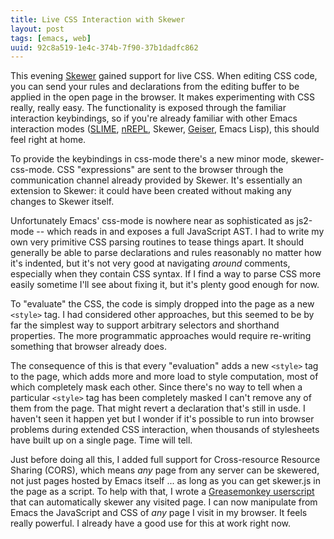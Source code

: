 ```yaml
---
title: Live CSS Interaction with Skewer
layout: post
tags: [emacs, web]
uuid: 92c8a519-1e4c-374b-7f90-37b1dadfc862
---
```


This evening [Skewer](/blog/2012/10/31/) gained support for live CSS.
When editing CSS code, you can send your rules and declarations from
the editing buffer to be applied in the open page in the browser. It
makes experimenting with CSS really, really easy. The functionality is
exposed through the familiar interaction keybindings, so if you're
already familiar with other Emacs interaction modes
([SLIME](/blog/2010/01/15/), [nREPL](/blog/2013/01/07/), Skewer,
[Geiser][geiser], Emacs Lisp), this should feel right at home.

To provide the keybindings in css-mode there's a new minor mode,
skewer-css-mode. CSS "expressions" are sent to the browser through the
communication channel already provided by Skewer. It's essentially an
extension to Skewer: it could have been created without making any
changes to Skewer itself.

Unfortunately Emacs' css-mode is nowhere near as sophisticated as
js2-mode -- which reads in and exposes a full JavaScript AST. I had to
write my own very primitive CSS parsing routines to tease things
apart. It should generally be able to parse declarations and rules
reasonably no matter how it's indented, but it's not very good at
navigating *around* comments, especially when they contain CSS
syntax. If I find a way to parse CSS more easily sometime I'll see
about fixing it, but it's plenty good enough for now.

To "evaluate" the CSS, the code is simply dropped into the page as a
new `<style>` tag. I had considered other approaches, but this seemed
to be by far the simplest way to support arbitrary selectors and
shorthand properties. The more programmatic approaches would require
re-writing something that browser already does.

The consequence of this is that every "evaluation" adds a new
`<style>` tag to the page, which adds more and more load to style
computation, most of which completely mask each other. Since there's
no way to tell when a particular `<style>` tag has been completely
masked I can't remove any of them from the page. That might revert a
declaration that's still in usde. I haven't seen it happen yet but I
wonder if it's possible to run into browser problems during extended
CSS interaction, when thousands of stylesheets have built up on a
single page. Time will tell.

Just before doing all this, I added full support for Cross-resource
Resource Sharing (CORS), which means *any* page from any server can be
skewered, not just pages hosted by Emacs itself ... as long as you can
get skewer.js in the page as a script. To help with that, I wrote a
[Greasemonkey userscript][gm] that can automatically skewer any
visited page. I can now manipulate from Emacs the JavaScript and CSS
of *any* page I visit in my browser. It feels really powerful. I
already have a good use for this at work right now.


[gm]: https://github.com/skeeto/skewer-mode/blob/master/skewer-everything.user.js
[geiser]: http://www.nongnu.org/geiser/
